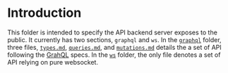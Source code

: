 # Introduction

This folder is intended to specify the API backend server exposes to the public. It currently has two sections, `graphql` and `ws`. In the [`graphql`](./graphql/) folder, three files, [`types.md`](./graphql/types.md), [`queries.md`](./graphql/queries.md), and [`mutations.md`](./graphql/mutations.md) details the a set of API following the [GrahQL](https://graphql.org) specs. In the [`ws`](./ws/) folder, the only file denotes a set of API relying on pure websocket.
